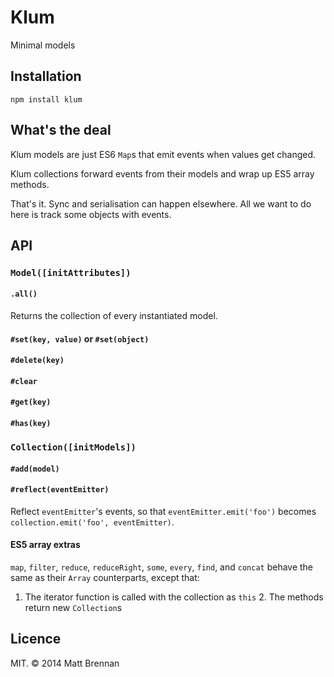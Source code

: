 # Klum

Minimal models

## Installation

```
npm install klum
```

## What's the deal

Klum models are just ES6 `Map`s that emit events when values get changed.

Klum collections forward events from their models and wrap up ES5 array methods.

That's it. Sync and serialisation can happen elsewhere. All we want to do here is track some objects with events.

## API
### `Model([initAttributes])`
#### `.all()`
Returns the collection of every instantiated model.
#### `#set(key, value)` or `#set(object)`
#### `#delete(key)`
#### `#clear`
#### `#get(key)`
#### `#has(key)`
### `Collection([initModels])`
#### `#add(model)`
#### `#reflect(eventEmitter)`
Reflect `eventEmitter`'s events, so that `eventEmitter.emit('foo')` becomes `collection.emit('foo', eventEmitter)`.
#### ES5 array extras
`map`, `filter`, `reduce`, `reduceRight`, `some`, `every`, `find`, and `concat` behave the same as their `Array` counterparts, except that:

  1. The iterator function is called with the collection as `this`
	2. The methods return new `Collection`s

## Licence

MIT. &copy; 2014 Matt Brennan
